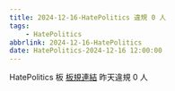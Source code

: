 ```yaml
---
title: 2024-12-16-HatePolitics 違規 0 人
tags:
    - HatePolitics
abbrlink: 2024-12-16-HatePolitics
date: HatePolitics-2024-12-16 12:00:00
---
```

HatePolitics 板 [板規連結](https://www.ptt.cc/bbs/HatePolitics/M.1617115262.A.D60.html)
昨天違規 0 人
